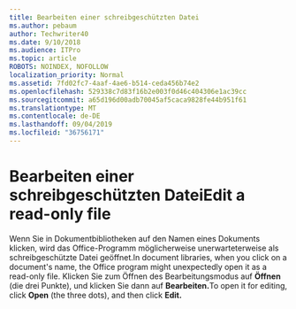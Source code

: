 ```yaml
---
title: Bearbeiten einer schreibgeschützten Datei
ms.author: pebaum
author: Techwriter40
ms.date: 9/10/2018
ms.audience: ITPro
ms.topic: article
ROBOTS: NOINDEX, NOFOLLOW
localization_priority: Normal
ms.assetid: 7fd02fc7-4aaf-4ae6-b514-ceda456b74e2
ms.openlocfilehash: 529338c7d83f16b2e003f0d46c404306e1ac39cc
ms.sourcegitcommit: a65d196d00adb70045af5caca9828fe44b951f61
ms.translationtype: MT
ms.contentlocale: de-DE
ms.lasthandoff: 09/04/2019
ms.locfileid: "36756171"
---
```

# <a name="edit-a-read-only-file"></a><span data-ttu-id="b9e0d-102">Bearbeiten einer schreibgeschützten Datei</span><span class="sxs-lookup"><span data-stu-id="b9e0d-102">Edit a read-only file</span></span>

<span data-ttu-id="b9e0d-103">Wenn Sie in Dokumentbibliotheken auf den Namen eines Dokuments klicken, wird das Office-Programm möglicherweise unerwarteterweise als schreibgeschützte Datei geöffnet.</span><span class="sxs-lookup"><span data-stu-id="b9e0d-103">In document libraries, when you click on a document's name, the Office program might unexpectedly open it as a read-only file.</span></span> <span data-ttu-id="b9e0d-104">Klicken Sie zum Öffnen des Bearbeitungsmodus auf **Öffnen** (die drei Punkte), und klicken Sie dann auf **Bearbeiten.**</span><span class="sxs-lookup"><span data-stu-id="b9e0d-104">To open it for editing, click **Open** (the three dots), and then click **Edit.**</span></span>
  

